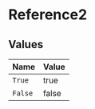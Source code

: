 # Reference2


## Values

| Name    | Value   |
| ------- | ------- |
| `True`  | true    |
| `False` | false   |